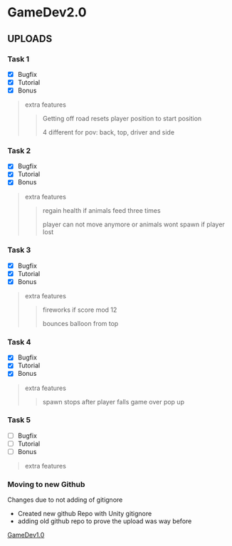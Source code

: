 # GameDev2.0

## UPLOADS

### Task 1
- [x] Bugfix
- [x] Tutorial
- [x] Bonus

> extra features
>> Getting off road resets player position to start position
>> 
>> 4 different for pov: back, top, driver and side

### Task 2
- [x] Bugfix
- [x] Tutorial
- [x] Bonus

> extra features
>> regain health if animals feed three times
>>
>> player can not move anymore or animals wont spawn if player lost

### Task 3
- [x] Bugfix
- [x] Tutorial
- [x] Bonus

> extra features
>> fireworks if score mod 12
>>
>> bounces balloon from top


### Task 4
- [x] Bugfix
- [x] Tutorial
- [x] Bonus

> extra features
>> spawn stops after player falls
>> game over pop up

### Task 5
- [ ] Bugfix
- [ ] Tutorial
- [ ] Bonus

> extra features








































### Moving to new Github

Changes due to not adding of gitignore
- Created new github Repo with Unity gitignore
- adding old github repo to prove the upload was way before

[GameDev1.0](https://github.com/cruzifixu/GameDev.git)

